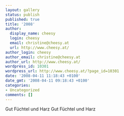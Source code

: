 ```yaml
---
layout: gallery
status: publish
published: true
title: '2008'
author:
  display_name: cheesy
  login: cheesy
  email: christine@cheesy.at
  url: http://www.cheesy.at/
author_login: cheesy
author_email: christine@cheesy.at
author_url: http://www.cheesy.at/
wordpress_id: 10301
wordpress_url: http://www.cheesy.at/?page_id=10301
date: '2008-04-11 11:18:43 +0100'
date_gmt: '2008-04-11 09:18:43 +0100'
categories:
- Uncategorized
comments: []
---
```

<!--:de-->Gut Füchtel und Harz
<!--:--><!--:en-->Gut Füchtel und Harz
<!--:-->
